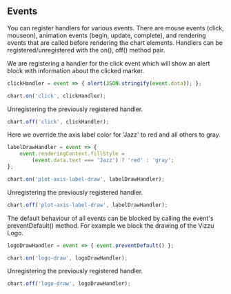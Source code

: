 ## Events

You can register handlers for various events.
There are mouse events (click, mouseon), animation events (begin, update, complete),
and rendering events that are called before rendering the chart elements.
Handlers can be registered/unregistered with the on(), off() method pair.

We are registering a handler for the click event which will 
show an alert block with information about the clicked marker.

```javascript { "title": "Click event added to markers" }
clickHandler = event => { alert(JSON.stringify(event.data)); };

chart.on('click', clickHandler);
```

Unregistering the previously registered handler.

```javascript { "title": "Click event handler removed" }
chart.off('click', clickHandler);
```

Here we override the axis label color for 'Jazz' to red and all others to gray.

```javascript { "title": "Changing the canvas context before label draw" }
labelDrawHandler = event => {
	event.renderingContext.fillStyle = 
		(event.data.text === 'Jazz') ? 'red' : 'gray';
};

chart.on('plot-axis-label-draw', labelDrawHandler);
```

Unregistering the previously registered handler.

```javascript { "title": "Restore default behavior" }
chart.off('plot-axis-label-draw', labelDrawHandler);
```

The default behaviour of all events can be blocked by calling the event's
preventDefault() method. For example we block the drawing of the Vizzu Logo.

```javascript { "title": "Prevent default behavior" }
logoDrawHandler = event => { event.preventDefault() };

chart.on('logo-draw', logoDrawHandler);
```

Unregistering the previously registered handler.

```javascript { "title": "Restore default behavior" }
chart.off('logo-draw', logoDrawHandler);
```
